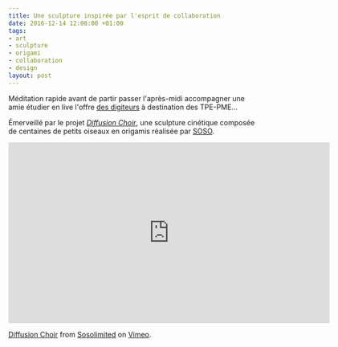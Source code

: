 ```yaml
---
title: Une sculpture inspirée par l'esprit de collaboration
date: 2016-12-14 12:08:00 +01:00
tags:
- art
- sculpture
- origami
- collaboration
- design
layout: post
---
```


Méditation rapide avant de partir passer l'après-midi accompagner une amie étudier en live l'offre [des digiteurs](http://www.lesdigiteurs.fr/) à destination des TPE-PME... 

Émerveillé par le projet <dfn>[Diffusion Choir](https://www.sosolimited.com/work/diffusion-choir/)</dfn>, une sculpture cinétique composée de centaines de petits oiseaux en origamis réalisée par <span class="h-card">[SOSO](https://www.sosolimited.com/)</span>.

<iframe src="https://player.vimeo.com/video/187037469?title=0&byline=0&portrait=0" width="640" height="360" frameborder="0" webkitallowfullscreen mozallowfullscreen allowfullscreen></iframe>
<p><a href="https://vimeo.com/187037469">Diffusion Choir</a> from <a href="https://vimeo.com/sosolimited">Sosolimited</a> on <a href="https://vimeo.com">Vimeo</a>.</p>